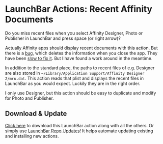 # LaunchBar Actions: Recent Affinity Documents

Do you miss recent files when you select Affinity Designer, Photo or Publisher in LaunchBar and press space (or right arrow)? 

Actually Affinity apps should display recent documents with this action. But there is a [bug](https://forum.affinity.serif.com/index.php?/topic/186067-recent-files/#comment-1138702), which deletes the information when you close the app. They have been [slow to fix it](https://forum.affinity.serif.com/index.php?/topic/178822-no-”recently-opened-objects“-in-dock-bar/page/2/#comment-1138280). But I have found a work around in the meantime.

In addition to the standard place, the paths to recent files of e.g. Designer are also stored in `~/Library/Application Support/Affinity Designer 2/mru.dat`. This action reads that plist and displays the recent files in LaunchBar as you would expect. Luckily they are in the right order. 

I only use Designer, but this action should be easy to duplicate and modify for Photo and Publisher. 

## Download & Update

[Click here](https://github.com/Ptujec/LaunchBar/archive/refs/heads/master.zip) to download this LaunchBar action along with all the others. Or simply use [LaunchBar Repo Updates](https://github.com/Ptujec/LaunchBar/tree/master/LB-Repo-Updates#launchbar-repo-updates-action)! It helps automate updating existing and installing new actions.
